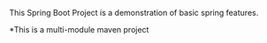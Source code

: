 This Spring Boot Project is a demonstration of basic spring features.

  *This is a multi-module maven project
